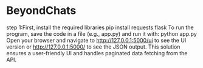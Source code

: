 # BeyondChats
step 1:First, install the required libraries
pip install requests flask
To run the program, save the code in a file (e.g., app.py) and run it with:
python app.py
Open your browser and navigate to http://127.0.0.1:5000/ui to see the UI version or http://127.0.0.1:5000/ to see the JSON output. This solution ensures a user-friendly UI and handles paginated data fetching from the API.
